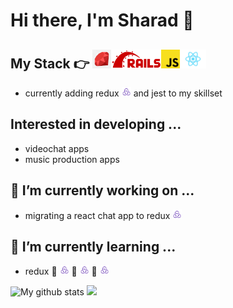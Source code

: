 # Hi there, I'm Sharad 👋

## My Stack 👉 <img src = "./images/ruby.png" height="30"/><img src ="./images/rails.png" height="30"/><img src ="./images/javascript.png" height="30"/><img src = "./images/react.png" height="30"/>

- currently adding redux <img src = "./images/redux.png" height="15"/> and jest to my skillset

## Interested in developing ...

- videochat apps
- music production apps

## 🔭 I’m currently working on ...

- migrating a react chat app to redux <img src = "./images/redux.png" height="15"/>

## 🌱 I’m currently learning ...

- redux 🦆 <img src = "./images/redux.png" height="15"/> 🦆 <img src = "./images/redux.png" height="15"/> 🦆 <img src = "./images/redux.png" height="15"/>

![My github stats](https://github-readme-stats.vercel.app/api?username=s-satsangi&show_icons=true&hide=[%22issues%22])
<img src = "https://github-readme-stats.vercel.app/api/top-langs/?username=s-satsangi&layout=compact">

<!--
**s-satsangi/s-satsangi** is a ✨ _special_ ✨ repository because its `README.md` (this file) appears on your GitHub profile.

Here are some ideas to get you started:


- 👯 I’m looking to collaborate on ...
- 🤔 I’m looking for help with ...
- 💬 Ask me about ...
- 📫 How to reach me: ...
- 😄 Pronouns: ...
- ⚡ Fun fact: ...
-->
